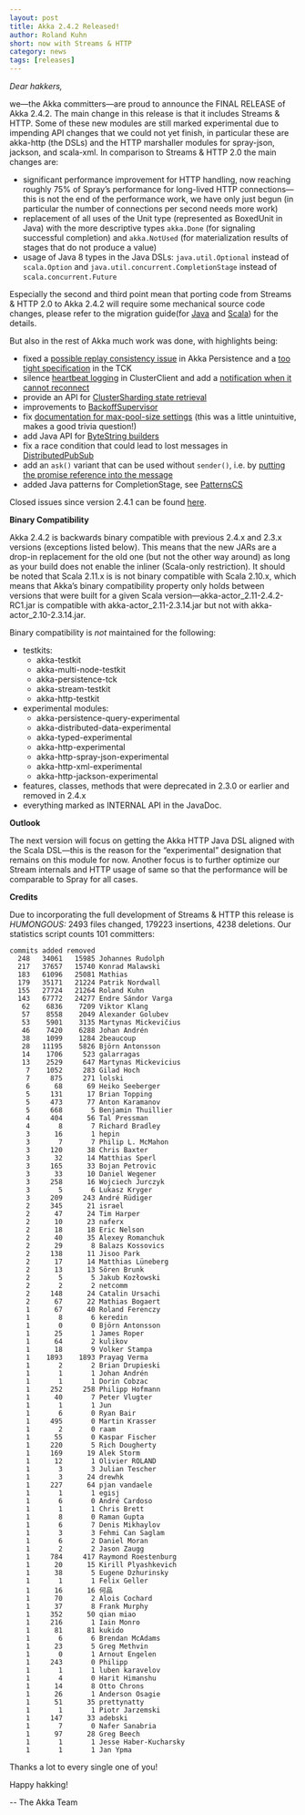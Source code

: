 ```yaml
---
layout: post
title: Akka 2.4.2 Released!
author: Roland Kuhn
short: now with Streams & HTTP
category: news
tags: [releases]
---
```

*Dear hakkers,*

we—the Akka committers—are proud to announce the FINAL RELEASE of Akka 2.4.2. The main change in this release is that it includes Streams & HTTP. Some of these new modules are still marked experimental due to impending API changes that we could not yet finish, in particular these are akka-http (the DSLs) and the HTTP marshaller modules for spray-json, jackson, and scala-xml. In comparison to Streams & HTTP 2.0 the main changes are:

* significant performance improvement for HTTP handling, now reaching roughly 75% of Spray’s performance for long-lived HTTP connections—this is not the end of the performance work, we have only just begun (in particular the number of connections per second needs more work)
* replacement of all uses of the Unit type (represented as BoxedUnit in Java) with the more descriptive types `akka.Done` (for signaling successful completion) and `akka.NotUsed` (for materialization results of stages that do not produce a value)
* usage of Java 8 types in the Java DSLs: `java.util.Optional` instead of `scala.Option` and `java.util.concurrent.CompletionStage` instead of `scala.concurrent.Future`

Especially the second and third point mean that porting code from Streams & HTTP 2.0 to Akka 2.4.2 will require some mechanical source code changes, please refer to the migration guide(for [Java](http://doc.akka.io/docs/akka/2.4.2/java/stream/migration-guide-2.0-2.4-java.html) and [Scala](http://doc.akka.io/docs/akka/2.4.2/scala/stream/migration-guide-2.0-2.4-scala.html)) for the details.

But also in the rest of Akka much work was done, with highlights being:

* fixed a [possible replay consistency issue](https://github.com/akka/akka/issues/19694) in Akka Persistence and a [too tight specification](https://github.com/akka/akka/issues/19728) in the TCK
* silence [heartbeat logging](https://github.com/akka/akka/issues/19381) in ClusterClient and add a [notification when it cannot reconnect](https://github.com/akka/akka/issues/18577)
* provide an API for [ClusterSharding state retrieval](https://github.com/akka/akka/issues/17695)
* improvements to [BackoffSupervisor](https://github.com/akka/akka/issues/19246)
* fix [documentation for max-pool-size settings](https://github.com/akka/akka/issues/19201) (this was a little unintuitive, makes a good trivia question!)
* add Java API for [ByteString builders](https://github.com/akka/akka/issues/19085)
* fix a race condition that could lead to lost messages in [DistributedPubSub](https://github.com/akka/akka/issues/19017)
* add an `ask()` variant that can be used without `sender()`, i.e. by [putting the promise reference into the message](https://github.com/akka/akka/issues/15819)
* added Java patterns for CompletionStage, see [PatternsCS](http://doc.akka.io/japi/akka/2.4.2/akka/pattern/PatternsCS.html)

Closed issues since version 2.4.1 can be found [here](https://github.com/akka/akka/issues?q=milestone%3A2.4.2+is%3Aclosed).

**Binary Compatibility**

Akka 2.4.2 is backwards binary compatible with previous 2.4.x and 2.3.x versions (exceptions listed below). This means that the new JARs are a drop-in replacement for the old one (but not the other way around) as long as your build does not enable the inliner (Scala-only restriction). It should be noted that Scala 2.11.x is is not binary compatible with Scala 2.10.x, which means that Akka’s binary compatibility property only holds between versions that were built for a given Scala version—akka-actor_2.11-2.4.2-RC1.jar is compatible with akka-actor_2.11-2.3.14.jar but not with akka-actor_2.10-2.3.14.jar.

Binary compatibility is *not* maintained for the following:

* testkits:
    * akka-testkit
    * akka-multi-node-testkit
    * akka-persistence-tck
    * akka-stream-testkit
    * akka-http-testkit
* experimental modules:
    * akka-persistence-query-experimental
    * akka-distributed-data-experimental
    * akka-typed-experimental
    * akka-http-experimental
    * akka-http-spray-json-experimental
    * akka-http-xml-experimental
    * akka-http-jackson-experimental
* features, classes, methods that were deprecated in 2.3.0 or earlier and removed in 2.4.x
* everything marked as INTERNAL API in the JavaDoc.

**Outlook**

The next version will focus on getting the Akka HTTP Java DSL aligned with the Scala DSL—this is the reason for the “experimental” designation that remains on this module for now. Another focus is to further optimize our Stream internals and HTTP usage of same so that the performance will be comparable to Spray for all cases.

**Credits**

Due to incorporating the full development of Streams & HTTP this release is _HUMONGOUS:_ 2493 files changed, 179223 insertions, 4238 deletions. Our statistics script counts 101 committers:

~~~
commits added removed
  248   34061   15985 Johannes Rudolph
  217   37657   15740 Konrad Malawski
  183   61096   25081 Mathias
  179   35171   21224 Patrik Nordwall
  155   27724   21264 Roland Kuhn
  143   67772   24277 Endre Sándor Varga
   62    6836    7209 Viktor Klang
   57    8558    2049 Alexander Golubev
   53    5901    3135 Martynas Mickevičius
   46    7420    6288 Johan Andrén
   38    1099    1284 2beaucoup
   28   11195    5826 Björn Antonsson
   14    1706     523 galarragas
   13    2529     647 Martynas Mickevicius
    7    1052     283 Gilad Hoch
    7     875     271 lolski
    6      68      69 Heiko Seeberger
    5     131      17 Brian Topping
    5     473      77 Anton Karamanov
    5     668       5 Benjamin Thuillier
    4     404      56 Tal Pressman
    4       8       7 Richard Bradley
    3      16       1 hepin
    3       7       7 Philip L. McMahon
    3     120      38 Chris Baxter
    3      32      14 Matthias Sperl
    3     165      33 Bojan Petrovic
    3      33      10 Daniel Wegener
    3     258      16 Wojciech Jurczyk
    3       5       6 Lukasz Kryger
    3     209     243 André Rüdiger
    2     345      21 israel
    2      47      24 Tim Harper
    2      10      23 naferx
    2      18      18 Eric Nelson
    2      40      35 Alexey Romanchuk
    2      29       8 Balazs Kossovics
    2     138      11 Jisoo Park
    2      17      14 Matthias Lüneberg
    2      13      13 Sören Brunk
    2       5       5 Jakub Kozłowski
    2       2       2 netcomm
    2     148      24 Catalin Ursachi
    2      67      22 Mathias Bogaert
    1      67      40 Roland Ferenczy
    1       8       6 keredin
    1       0       0 Björn Antonsson
    1      25       1 James Roper
    1      64       2 kulikov
    1      18       9 Volker Stampa
    1    1893    1893 Prayag Verma
    1       2       2 Brian Drupieski
    1       1       1 Johan Andrén
    1       1       1 Dorin Cobzac
    1     252     258 Philipp Hofmann
    1      40       7 Peter Vlugter
    1       1       1 Jun
    1       6       0 Ryan Bair
    1     495       0 Martin Krasser
    1       2       0 raam
    1      55       0 Kaspar Fischer
    1     220       5 Rich Dougherty
    1     169      19 Alek Storm
    1      12       1 Olivier ROLAND
    1       3       3 Julian Tescher
    1       3      24 drewhk
    1     227      64 pjan vandaele
    1       1       1 egisj
    1       6       0 André Cardoso
    1       1       1 Chris Brett
    1       8       0 Raman Gupta
    1       6       7 Denis Mikhaylov
    1       3       3 Fehmi Can Saglam
    1       6       2 Daniel Moran
    1       2       2 Jason Zaugg
    1     784     417 Raymond Roestenburg
    1      20      15 Kirill Plyashkevich
    1      38       5 Eugene Dzhurinsky
    1       1       1 Felix Geller
    1      16      16 何品
    1      70       2 Alois Cochard
    1      37       8 Frank Murphy
    1     352      50 qian miao
    1     216       1 Iain Monro
    1      81      81 kukido
    1       6       6 Brendan McAdams
    1      23       5 Greg Methvin
    1       0       1 Arnout Engelen
    1     243       0 Philipp
    1       1       1 luben karavelov
    1       4       0 Harit Himanshu
    1      14       8 Otto Chrons
    1      26       1 Anderson Osagie
    1      51      35 prettynatty
    1       1       1 Piotr Jarzemski
    1     147      33 adebski
    1       7       0 Nafer Sanabria
    1      97      28 Greg Beech
    1       1       1 Jesse Haber-Kucharsky
    1       1       1 Jan Ypma
~~~

Thanks a lot to every single one of you!

Happy hakking!

-- The Akka Team
